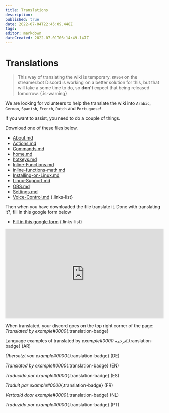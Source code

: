 ```yaml
---
title: Translations
description: 
published: true
date: 2022-07-04T22:45:09.448Z
tags: 
editor: markdown
dateCreated: 2022-07-01T06:14:49.147Z
---
```


# Translations
> This way of translating the wiki is temporary. 
>`KK964` on the streamer.bot Discord is working on a better solution for this, but that will take a some time to do, so **don't** expect that being released tomorrow.
{.is-warning}

We are looking for volunteers to help the translate the wiki into  `Arabic`, `German`, `Spanish`, `French`, `Dutch` and `Portuguese`!

If you want to assist, you need to do a couple of things.

Download one of these files below.

* [About.md](https://github.com/Daan-Tutorials/wiki-translations/releases/download/v1/about.md)
* [Actions.md](https://github.com/Daan-Tutorials/wiki-translations/releases/download/v1/Actions.md)
* [Commands.md](https://github.com/Daan-Tutorials/wiki-translations/releases/download/v1/Commands.md)
* [home.md](https://github.com/Daan-Tutorials/wiki-translations/releases/download/v1/home.md)
* [hotkeys.md](https://github.com/Daan-Tutorials/wiki-translations/releases/download/v1/hotkeys.md)
* [Inline-Functions.md](https://github.com/Daan-Tutorials/wiki-translations/releases/download/v1/Inline-Functions.md)
* [inline-functions-math.md](https://github.com/Daan-Tutorials/wiki-translations/releases/download/v1/inline-functions-math.md)
* [Installing-on-Linux.md](https://github.com/Daan-Tutorials/wiki-translations/releases/download/v1/Installing-on-Linux.md)
* [Linux-Support.md](https://github.com/Daan-Tutorials/wiki-translations/releases/download/v1/Linux-Support.md)
* [OBS.md](https://github.com/Daan-Tutorials/wiki-translations/releases/download/v1/OBS.md)
* [Settings.md](https://github.com/Daan-Tutorials/wiki-translations/releases/download/v1/Settings.md)
* [Voice-Control.md](https://github.com/Daan-Tutorials/wiki-translations/releases/download/v1/Voice-Control.md)
{.links-list}

Then when you have downloaded the file translate it.
Done with translating it?, fill in this google form below

* [Fill in this google form](https://docs.google.com/forms/d/e/1FAIpQLSdZJHXRKtUwFVfNfjObUEnG6KTJO78YPnUBNJ3oeS8u6Eje8Q/viewform)
{.links-list}
<div class=“iframe-container”><iframe src="https://docs.google.com/forms/d/e/1FAIpQLSdZJHXRKtUwFVfNfjObUEnG6KTJO78YPnUBNJ3oeS8u6Eje8Q/viewform" style="border: none; max-width: 100%; width: 100%; aspect-ratio: 16/9;"></iframe></div>

When translated, your discord goes on the top right corner of the page: *Translated by example#0000*{.translation-badge}

Language examples of translated by
*example#0000 ترجمه*{.translation-badge} (AR)

*Übersetzt von example#0000*{.translation-badge} (DE)

*Translated by example#0000*{.translation-badge} (EN)

*Traducido por example#0000*{.translation-badge} (ES)

*Traduit par example#0000*{.translation-badge} (FR)

*Vertaald door example#0000*{.translation-badge} (NL)

*Traduzido por example#0000*{.translation-badge} (PT)